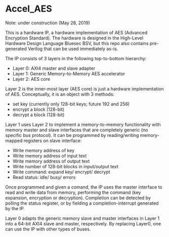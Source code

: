 # Accel_AES

Note: under construction (May 28, 2019)

This is a hardware IP, a hardware implementation of AES (Advanced Encryption Standard).  The hardware is designed in the High-Level Hardware Design Language Bluesec BSV, but this repo also contains pre-generated Verilog that can be used immediately as-is.

The IP consists of 3 layers in the following top-to-bottom hierarchy:

- Layer 0: AXI4 master and slave adapter
- Layer 1: Generic Memory-to-Memory AES accelerator
- Layer 2: AES core

Layer 2 is the inner-most layer (AES core) is just a hardware implementation of AES.  Conceptually, it is an object with 3 methods:

- set key    (currently only 128-bit keys; future 192 and 256)
- encrypt a block (128-bit)
- decrypt a block (128-bit)

Layer 1 uses Layer 2 to implement a memory-to-memory functionality with memory master and slave interfaces that are completely generic (no specific bus protocol).  It can be programmed by reading/writing memory-mapped registers on slave interface:

- Write memory address of key
- Write memory address of input text
- Write memory address of output text
- Write number of 128-bit blocks in input/output text
- Write command: expand key/ encrypt/ decrypt
- Read status: idle/ busy/ errors

Once programmed and given a comand, the IP uses the master interface to read and write data from memory, performing the command (key expansion, encryption or decryption).  Completion can be detected by polling the status register, or by fielding a completion-interrupt generated by the IP.

Layer 0 adapts the generic memory slave and master interfaces in Layer 1 into a 64-bit AXI4 slave and master, respectively.  By replacing Layer0, one can use the IP with other types of buses.
